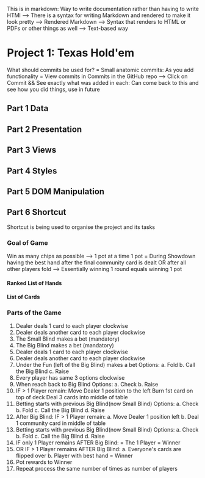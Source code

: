 This is in markdown: Way to write documentation rather than having to write HTMl 
--> There is a syntax for writing Markdown and rendered to make it look pretty
--> Rendered Markdown 
--> Syntax that renders to HTML or PDFs or other things as well --> Text-based way 
# Project 1: Texas Hold'em
What should commits be used for?
= Small anatomic commits: As you add functionality
= View commits in Commits in the GitHub repo 
--> Click on Commit && See exactly what was added in each: 
Can come back to this and see how you did things, use in future

## Part 1 Data
## Part 2 Presentation 
## Part 3 Views 
## Part 4 Styles
## Part 5 DOM Manipulation
## Part 6 Shortcut
Shortcut is being used to organise the project and its tasks

### Goal of Game 
Win as many chips as possible
--> 1 pot at a time
1 pot = During Showdown having the best hand after the final community card is dealt OR after all other players fold 
--> Essentially winning 1 round equals winning 1 pot 
#### Ranked List of Hands

#### List of Cards

### Parts of the Game 
1. Dealer deals 1 card to each player clockwise
2. Dealer deals another card to each player clockwise
3. The Small Blind makes a bet (mandatory)
4. The Big Blind makes a bet (mandatory)
5. Dealer deals 1 card to each player clockwise
6. Dealer deals another card to each player clockwise
7. Under the Fun (left of the Big Blind) makes a bet
Options:
a. Fold
b. Call the Big Blind 
c. Raise
8. Every player has same 3 options clockwise
9. When reach back to Big Blind
Options:
a. Check 
b. Raise 
10. IF > 1 Player remain:
Move Dealer 1 position to the left
Burn 1st card on top of deck 
Deal 3 cards into middle of table 
11. Betting starts with previous Big Blind(now Small Blind)
Options:
a. Check
b. Fold 
c. Call the Big Blind 
d. Raise 
12. After Big Blind: IF > 1 Player remain:
a. Move Dealer 1 position left 
b. Deal 1 community card in middle of table
13. Betting starts with previous Big Blind(now Small Blind)
Options:
a. Check
b. Fold
c. Call the Big Blind
d. Raise
14. IF only 1 Player remains AFTER Big Blind:
= The 1 Player = Winner
15. OR IF > 1 Player remains AFTER Big Blind:
a. Everyone's cards are flipped over
b. Player with best hand = Winner
16. Pot rewards to Winner
17. Repeat process the same number of times as number of players